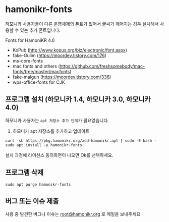 # hamonikr-fonts

하모니카 사용자들이 다른 운영체제의 폰트가 없어서 글씨가 깨어지는 경우
설치해서 사용할 수 있는 추가 폰트입니다.

Fonts for HamoniKR 4.0

 * KoPub (http://www.kopus.org/biz/electronic/font.aspx)
 * fake-Gulim (https://moordev.tistory.com/176)
 * ms-core-fonts
 * mac fonts and others (https://github.com/freshsomebody/mac-fonts/tree/master/macfonts)
 * fake-malgun (https://moordev.tistory.com/336)
 * wps-office-fonts for CJK

## 프로그램 설치 (하모니카 1.4, 하모니카 3.0, 하모니카 4.0)

하모니카 사용자는 `apt 저장소 추가 단계`가 필요없습니다.

1) 하모니카 apt 저장소를 추가하고 업데이트
```
curl -sL https://pkg.hamonikr.org/add-hamonikr.apt | sudo -E bash -
sudo apt install -y hamonikr-fonts
```
설치 과정에 라이선스 동의화면이 나오면 Ok를 선택하세요.


## 프로그램 삭제

```
sudo apt purge hamonikr-fonts
```

## 버그 또는 이슈 제출

사용 중 발견한 버그나 이슈는 root@hamonikr.org 로 메일을 보내주세요
